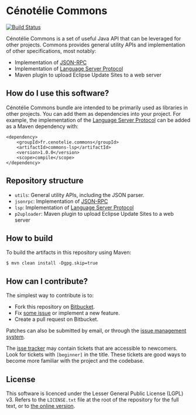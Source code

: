 # Cénotélie Commons #

[![Build Status](https://dev.azure.com/cenotelie/cenotelie/_apis/build/status/cenotelie.commons?branchName=master)](https://dev.azure.com/cenotelie/cenotelie/_build/latest?definitionId=7&branchName=master)

Cénotélie Commons is a set of useful Java API that can be leveraged for other projects.
Commons provides general utility APIs and implementation of other specifications, most notably:

* Implementation of [JSON-RPC](http://www.jsonrpc.org/specification)
* Implementation of [Language Server Protocol](https://langserver.org/)
* Maven plugin to upload Eclipse Update Sites to a web server


## How do I use this software? ##

Cénotélie Commons bundle are intended to be primarily used as libraries in other projects.
You can add them as dependencies into your project.
For example, the implementation of the [Language Server Protocol](https://langserver.org/) can be added as a Maven dependency with:

```
<dependency>
    <groupId>fr.cenotelie.commons</groupId>
    <artifactId>commons-lsp</artifactId>
    <version>1.0.0</version>
    <scope>compile</scope>
</dependency>
```


## Repository structure ##

* `utils`: General utility APIs, including the JSON parser.
* `jsonrpc`: Implementation of [JSON-RPC](http://www.jsonrpc.org/specification)
* `lsp`: Implementation of [Language Server Protocol](https://langserver.org/)
* `p2uploader`: Maven plugin to upload Eclipse Update Sites to a web server


## How to build ##

To build the artifacts in this repository using Maven:

```
$ mvn clean install -Dgpg.skip=true
```


## How can I contribute? ##

The simplest way to contribute is to:

* Fork this repository on [Bitbucket](https://bitbucket.org/cenotelie/commons).
* Fix [some issue](https://bitbucket.org/cenotelie/commons/issues?status=new&status=open) or implement a new feature.
* Create a pull request on Bitbucket.

Patches can also be submitted by email, or through the [issue management system](https://bitbucket.org/cenotelie/commons/issues).

The [isse tracker](https://bitbucket.org/cenotelie/commons/issues) may contain tickets that are accessible to newcomers. Look for tickets with `[beginner]` in the title. These tickets are good ways to become more familiar with the project and the codebase.


## License ##

This software is licenced under the Lesser General Public License (LGPL) v3.
Refers to the `LICENSE.txt` file at the root of the repository for the full text, or to [the online version](http://www.gnu.org/licenses/lgpl-3.0.html).
